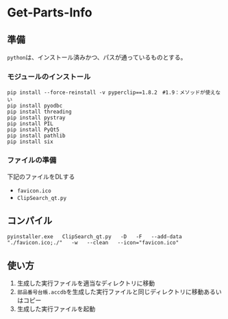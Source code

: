 # Get-Parts-Info

## 準備
`python`は、インストール済みかつ、パスが通っているものとする。


### モジュールのインストール
```
pip install --force-reinstall -v pyperclip==1.8.2　#1.9：メソッドが使えない
pip install pyodbc
pip install threading
pip install pystray
pip install PIL
pip install PyQt5
pip install pathlib
pip install six
```

### ファイルの準備
下記のファイルをDLする
- `favicon.ico`
- `ClipSearch_qt.py`



## コンパイル

```
pyinstaller.exe   ClipSearch_qt.py   -D   -F   --add-data "./favicon.ico;./"   -w   --clean   --icon="favicon.ico"
```



## 使い方
1. 生成した実行ファイルを適当なディレクトリに移動
2. `部品番号台帳.accdb`を生成した実行ファイルと同じディレクトリに移動あるいはコピー
3. 生成した実行ファイルを起動
